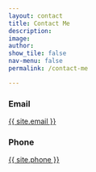 ```yaml
---
layout: contact
title: Contact Me
description: 
image: 
author: 
show_tile: false
nav-menu: false
permalink: /contact-me

---
```

<!-- Contact -->
<section id="contact">
	<div class="inner">
		<section class="split">
			<section>
				<div class="contact-method">
					<span class="icon alt fa-envelope"></span>
					<h3>Email</h3>
					<a href="mailto:{{ site.email }}">{{ site.email }}</a>
				</div>
			</section>
			<section>
				<div class="contact-method">
					<span class="icon alt fa-phone"></span>
					<h3>Phone</h3>
					<span><a href="tel:{{ site.phonetel }}">{{ site.phone }}</a></span>
				</div>
			</section>
		</section>
	</div>
</section>
